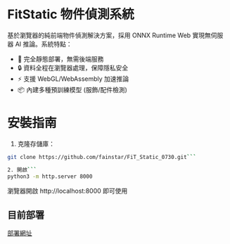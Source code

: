 # FitStatic 物件偵測系統

基於瀏覽器的純前端物件偵測解決方案，採用 ONNX Runtime Web 實現無伺服器 AI 推論。系統特點：

- 🚀 完全靜態部署，無需後端服務
- 🔒 資料全程在瀏覽器處理，保障隱私安全
- ⚡ 支援 WebGL/WebAssembly 加速推論
- 📦 內建多種預訓練模型 (服飾/配件檢測)

# 安裝指南

1. 克隆存儲庫：
```bash
git clone https://github.com/fainstar/FiT_Static_0730.git```

2. 開啟```
python3 -m http.server 8000
```
瀏覽器開啟 http://localhost:8000 即可使用

## 目前部署

[部署網址](https://fainstar.github.io/FiT_Static_0730/)


